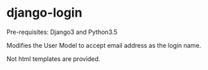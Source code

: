 # django-login
Pre-requisites: Django3 and Python3.5

Modifies the User Model to accept email address as the login name.

Not html templates are provided.

